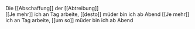 Die [[Abschaffung]] der [[Abtreibung]]  
[[Je mehr]] ich an Tag arbeite, [[desto]] müder bin ich ab Abend 
[[Je mehr]] ich an Tag arbeite, [[um so]] müder bin ich ab Abend 